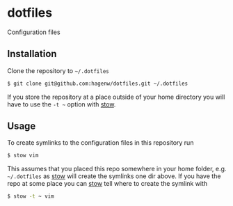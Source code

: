 # dotfiles

Configuration files


## Installation

Clone the repository to `~/.dotfiles`

```bash
$ git clone git@github.com:hagenw/dotfiles.git ~/.dotfiles
```

If you store the repository at a place outside of your home directory you will
have to use the `-t ~` option with [stow].

[stow]: https://www.gnu.org/software/stow/


## Usage

To create symlinks to the configuration files in this repository run

```bash
$ stow vim
```

This assumes that you placed this repo somewhere in your home folder, e.g.
`~/.dotfiles` as [stow] will create the symlinks one dir above. If you have the
repo at some place you can [stow] tell where to create the symlink with

```bash
$ stow -t ~ vim
```
